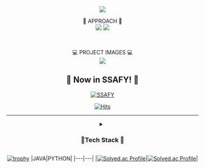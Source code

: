 <div align="center">
<img src="https://capsule-render.vercel.app/api?type=waving&color=gradient&customColorList=0,1,2&height=400&section=header&text=Welcome&desc=Seong-Gu`s%20Memorial&descAlign=80&descAlignY=65&stroke=ffffff&animation=fadeIn&fontSize=80&fontColor=fffff0" />


📲 APPROACH 📲
  <br/>
<a href="https://www.instagram.com/sungku05/" target="_blank"><img src="https://img.shields.io/badge/sungku05-E4405F?style=flat-square&logo=instagram&logoColor=white"/></a>
 <a href="[1. 연결하고싶은 사이트 url]" target="_blank"><img src="https://img.shields.io/badge/castlenine0076@gmail.com-EA4335?style=flat-square&logo=Gmail&logoColor=white"/></a>

  <br/>
  
  💻 PROJECT IMAGES 💻 <br/>
<a href="https://www.instagram.com/lim3kun/" target="_blank"><img src="https://img.shields.io/badge/L1mekun-E4405F?style=flat-square&logo=Instagram&logoColor=white"/></a>
  
## 👏 Now in SSAFY! 👏
[![SSAFY](https://encrypted-tbn0.gstatic.com/images?q=tbn:ANd9GcR3gLsznyvXmyYnfvz44cJJOt1vtoFwuNfgYeZIapie_g&s)](https://www.ssafy.com/ksp/jsp/swp/swpMain.jsp)




[![Hits](https://hits.seeyoufarm.com/api/count/incr/badge.svg?url=https://github.com/L1m3Kun/hit-counter&count_bg=%235491C8&title_bg=%23555555&icon=&icon_color=%23E7E7E7&title=Hits&edge_flat=false)](https://hits.seeyoufarm.com)

---
<details markdwon="1">
  <summary><h3>📜Tech Stack 📜</h3></summary>

#### 💪 I CAN! 💪
<img src="https://img.shields.io/badge/Python-3776AB?style=flat-square&logo=Python&logoColor=yellow"/>
<img src="https://img.shields.io/badge/HTML-E34F26?style=flat-square&logo=HTML5&logoColor=white"/>
<img src="https://img.shields.io/badge/CSS-1572B6?style=flat-square&logo=CSS3&logoColor=white"/>

#### 💡 Learning Now 💡
<img src="https://img.shields.io/badge/JAVA-FC4C02?style=flat-square&logo=J&logoColor=white"/>
<img src="https://img.shields.io/badge/Django-1572B6?style=flat-square&logo=Django&logoColor=white"/>

 
#### 🚀 Try at least once🚀
<img src="https://img.shields.io/badge/C++-00599C?style=flat-square&logo=c&logoColor=white"/>
<img src="https://img.shields.io/badge/Ubuntu-E95420?style=flat-square&logo=Ubuntu&logoColor=white"/>
<img src="https://img.shields.io/badge/AutoCad-0696D7?style=flat-square&logo=Autodesk&logoColor=white"/>

  
  
### ⚒️ Cowork & Used Tool ⚒️
<img src="https://img.shields.io/badge/Eclipse-2C2255?style=flat-square&logo=Eclipse IDE&logoColor=white"/>
  <img src="https://img.shields.io/badge/GitHub-181717?style=flat-square&logo=GitHub&logoColor=white"/>
  <img src="https://img.shields.io/badge/Visual Studio Code-007ACC?style=flat-square&logo=Visual Studio Code&logoColor=black"/>
  </details>
 
  [![trophy](https://github-profile-trophy.vercel.app/?username=L1m3Kun&row=1&column=2)](https://github.com/ryo-ma/github-profile-trophy)
 |JAVA|PYTHON|
 |---|---|
 |[![Solved.ac Profile](http://mazassumnida.wtf/api/v2/generate_badge?boj=limejava)](https://solved.ac/limejava)|[![Solved.ac Profile](http://mazassumnida.wtf/api/v2/generate_badge?boj=sungku2757)](https://solved.ac/sungku2757)|
  


  <!--
**L1m3Kun/L1m3Kun** is a ✨ _special_ ✨ repository because its `README.md` (this file) appears on your GitHub profile.





Here are some ideas to get you started:

- 🔭 I’m currently working on ...
- 🌱 I’m currently learning ...
- 👯 I’m looking to collaborate on ...
- 🤔 I’m looking for help with ...
- 💬 Ask me about ...
- 📫 How to reach me: ...
- 😄 Pronouns: ...
- ⚡ Fun fact: ...
-->
</div>
